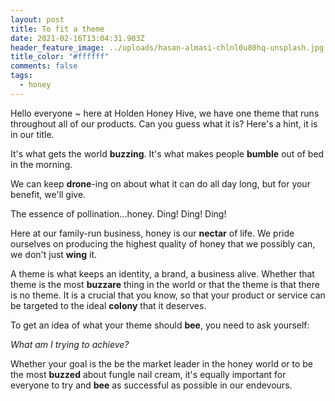 ```yaml
---
layout: post
title: To fit a theme
date: 2021-02-16T13:04:31.903Z
header_feature_image: ../uploads/hasan-almasi-chlnl0u80hq-unsplash.jpg
title_color: "#ffffff"
comments: false
tags:
  - honey
---
```

Hello everyone ~ here at Holden Honey Hive, we have one theme that runs throughout all of our products. Can you guess what it is? Here's a hint, it is in our title.

It's what gets the world **buzzing**. It's what makes people **bumble** out of bed in the morning.

We can keep **drone**-ing on about what it can do all day long, but for your benefit, we'll give.

The essence of pollination...honey. Ding! Ding! Ding!

Here at our family-run business, honey is our **nectar** of life. We pride ourselves on producing the highest quality of honey that we possibly can, we don't just **wing** it.

A theme is what keeps an identity, a brand, a business alive. Whether that theme is the most **buzzare** thing in the world or that the theme is that there is no theme. It is a crucial that you know, so that your product or service can be targeted to the ideal **colony** that it deserves.

To get an idea of what your theme should **bee**, you need to ask yourself: 

*What am I trying to achieve?*

Whether your goal is the be the market leader in the honey world or to be the most **buzzed** about fungle nail cream, it's equally important for everyone to try and **bee** as successful as possible in our endevours.